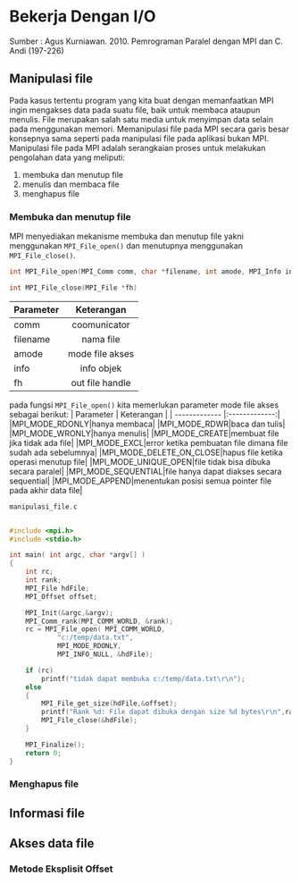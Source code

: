 # Bekerja Dengan I/O

Sumber : Agus Kurniawan. 2010. Pemrograman Paralel dengan MPI dan C. Andi (197-226)

## Manipulasi file

Pada kasus tertentu program yang kita buat dengan memanfaatkan MPI ingin mengakses data pada suatu file, baik untuk membaca ataupun menulis. File merupakan salah satu media untuk menyimpan data selain pada menggunakan memori. Memanipulasi file pada MPI secara garis besar konsepnya sama seperti pada manipulasi file pada aplikasi bukan MPI. Manipulasi file pada MPI adalah serangkaian proses untuk melakukan pengolahan data yang meliputi:
1. membuka dan menutup file
2. menulis dan membaca file
3. menghapus file

### Membuka dan menutup file

MPI menyediakan mekanisme membuka dan menutup file yakni menggunakan ``MPI_File_open()`` dan menutupnya menggunakan ``MPI_File_close()``.
```c++
int MPI_File_open(MPI_Comm comm, char *filename, int amode, MPI_Info info, MPI_File *fh)

int MPI_File_close(MPI_File *fh)
```

| Parameter | Keterangan  |
| ------------- |:-------------:|
|comm  |coomunicator |
|filename|nama file|
|amode|mode file akses|
|info|info objek|
|fh|out file handle|

pada fungsi ``MPI_File_open()`` kita memerlukan parameter mode file akses sebagai berikut:
| Parameter | Keterangan  |
| ------------- |:-------------:|
|MPI_MODE_RDONLY|hanya membaca|
|MPI_MODE_RDWR|baca dan tulis|
|MPI_MODE_WRONLY|hanya menulis|
|MPI_MODE_CREATE|membuat file jika tidak ada file|
|MPI_MODE_EXCL|error ketika pembuatan file dimana file sudah ada sebelumnya|
|MPI_MODE_DELETE_ON_CLOSE|hapus file ketika operasi menutup file|
|MPI_MODE_UNIQUE_OPEN|file tidak bisa dibuka secara paralel|
|MPI_MODE_SEQUENTIAL|file hanya dapat diakses secara sequential|
|MPI_MODE_APPEND|menentukan posisi semua pointer file pada akhir data file|


```c++
manipulasi_file.c


#include <mpi.h>
#include <stdio.h>

int main( int argc, char *argv[] )
{   
    int rc;
    int rank;
    MPI_File hdFile;
	MPI_Offset offset;

    MPI_Init(&argc,&argv);
    MPI_Comm_rank(MPI_COMM_WORLD, &rank);
    rc = MPI_File_open( MPI_COMM_WORLD, 
			"c:/temp/data.txt", 
			MPI_MODE_RDONLY,	
			MPI_INFO_NULL, &hdFile);

    if (rc) 
		printf("tidak dapat membuka c:/temp/data.txt\r\n");
    else 
	{
		MPI_File_get_size(hdFile,&offset);
		printf("Rank %d: File dapat dibuka dengan size %d bytes\r\n",rank,offset);
		MPI_File_close(&hdFile);
	}

    MPI_Finalize();
    return 0;
}


```

### Menghapus file

## Informasi file

## Akses data file

### Metode Eksplisit Offset
